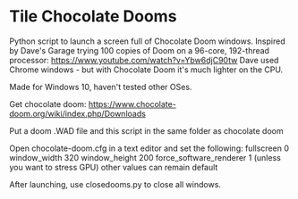 # Tile Chocolate Dooms

Python script to launch a screen full of Chocolate Doom windows.
Inspired by Dave's Garage trying 100 copies of Doom on a 96-core, 192-thread processor: https://www.youtube.com/watch?v=Ybw6djC90tw
Dave used Chrome windows - but with Chocolate Doom it's much lighter on the CPU.

Made for Windows 10, haven't tested other OSes.

Get chocolate doom: https://www.chocolate-doom.org/wiki/index.php/Downloads

Put a doom .WAD file and this script in the same folder as chocolate doom

Open chocolate-doom.cfg in a text editor and set the following:
fullscreen                    0
window_width                  320
window_height                 200
force_software_renderer       1     (unless you want to stress GPU)
other values can remain default

After launching, use closedooms.py to close all windows.
